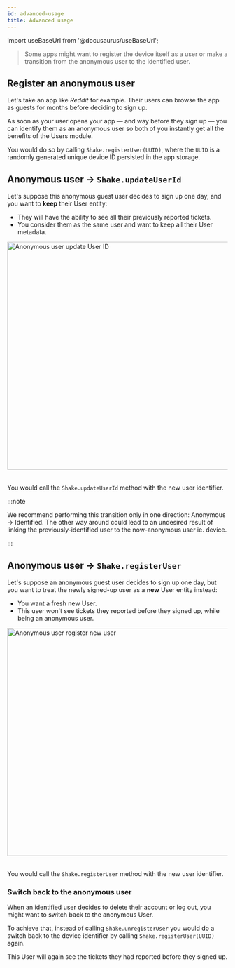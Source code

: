 ```yaml
---
id: advanced-usage
title: Advanced usage
---
```


import useBaseUrl from '@docusaurus/useBaseUrl';

> Some apps might want to register the device itself as a user or make a transition from the anonymous
user to the identified user.

## Register an anonymous user

Let's take an app like _Reddit_ for example. Their users can browse the app as guests for months before deciding to sign up.

As soon as your user opens your app — and way before they sign up — you can identify them as an anonymous user so both of you instantly get all the benefits of the Users module.

You would do so by calling `Shake.registerUser(UUID)`, where the `UUID` is a randomly generated unique device ID persisted in the app storage.


## Anonymous user → `Shake.updateUserId`

Let's suppose this anonymous guest user decides to sign up one day, and you want to **keep** their User entity:
* They will have the ability to see all their previously reported tickets.
* You consider them as the same user and want to keep all their User metadata.

<table class="media-container mt-50 mb-50">
<img
  alt="Anonymous user update User ID"
  width="520"
  src={useBaseUrl('screens/anonymous-user-update-user-id.svg')}
/>
</table>

You would call the `Shake.updateUserId` method with the new user identifier.

:::note

We recommend performing this transition only in one direction: Anonymous → Identified.
The other way around could lead to an undesired result of linking the previously-identified user to the
now-anonymous user ie. device.

:::


## Anonymous user → `Shake.registerUser`

Let's suppose an anonymous guest user decides to sign up one day, but you want to treat the newly signed-up user as a **new** User entity instead:
* You want a fresh new User.
* This user won't see tickets they reported before they signed up, while being an anonymous user.

<table class="media-container mt-50 mb-50">
<img
  alt="Anonymous user register new user"
  width="520"
  src={useBaseUrl('screens/anonymous-register-user.svg')}
/>
</table>

You would call the `Shake.registerUser` method with the new user identifier.

### Switch back to the anonymous user

When an identified user decides to delete their account or log out, you might want to switch back to the anonymous User.

To achieve that, instead of calling `Shake.unregisterUser`
you would do a switch back to the device identifier by calling 
`Shake.registerUser(UUID)` again.

This User will again see the tickets they had reported before they signed up.
